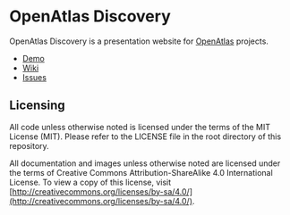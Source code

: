 # OpenAtlas Discovery

OpenAtlas Discovery is a presentation website for [OpenAtlas](https://openatlas.eu) projects.

- [Demo](https://openatlas-discovery-demo.acdh-ch-dev.oeaw.ac.at)
- [Wiki](https://redmine.openatlas.eu/projects/openatlas-discovery/wiki/Wiki)
- [Issues](https://redmine.openatlas.eu/projects/openatlas-discovery/issues)

## Licensing

All code unless otherwise noted is licensed under the terms of the MIT License (MIT). Please refer
to the LICENSE file in the root directory of this repository.

All documentation and images unless otherwise noted are licensed under the terms of Creative Commons
Attribution-ShareAlike 4.0 International License. To view a copy of this license, visit
[http://creativecommons.org/licenses/by-sa/4.0/](http://creativecommons.org/licenses/by-sa/4.0/).
